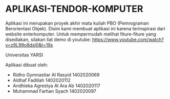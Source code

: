 # APLIKASI-TENDOR-KOMPUTER

Aplikasi ini merupakan proyek akhir mata kuliah PBO (Pemrograman Berorientasi Objek).
Disini kami membuat aplikasi ini karena terinspirasi dari website enterkomputer.
Untuk mempermudah melihat fiture-fiture yang disediakan, silakan liat demo di youtube: https://www.youtube.com/watch?v=z9L99o8dsI0&t=19s

Universitas YARSI

Aplikasi dibuat oleh: 
- Ridho Gymnastiar Al Rasyid 1402020069
- Aldhaf Fadlilah 1402020112
- Andhieka Agrestya Al Ara Ab 1402020117
- Muhammad Farhan Syach 1402020097
